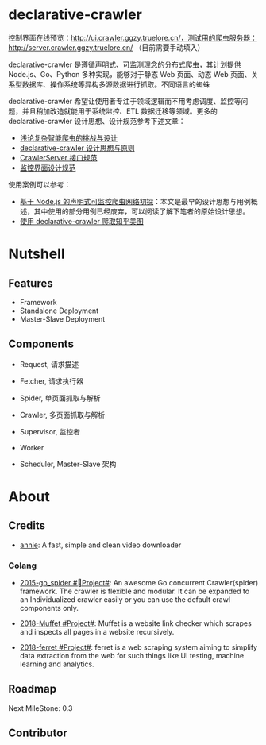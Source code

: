 # declarative-crawler

控制界面在线预览：http://ui.crawler.ggzy.truelore.cn/，测试用的爬虫服务器：http://server.crawler.ggzy.truelore.cn/ （目前需要手动填入）

declarative-crawler 是遵循声明式、可监测理念的分布式爬虫，其计划提供 Node.js、Go、Python 多种实现，能够对于静态 Web 页面、动态 Web 页面、关系型数据库、操作系统等异构多源数据进行抓取。不同语言的蜘蛛

declarative-crawler 希望让使用者专注于领域逻辑而不用考虑调度、监控等问题，并且稍加改造就能用于系统监控、ETL 数据迁移等领域。更多的 declarative-crawler 设计思想、设计规范参考下述文章：

- [浅论复杂智能爬虫的挑战与设计](./docs/Crawler.md)
- [declarative-crawler 设计思想与原则](./docs/Design.md)
- [CrawlerServer 接口规范](./docs/API.md)
- [监控界面设计规范](./docs/UI.md)

使用案例可以参考：

- [基于 Node.js 的声明式可监控爬虫网络初探](https://zhuanlan.zhihu.com/p/26463840)：本文是最早的设计思想与用例概述，其中使用的部分用例已经废弃，可以阅读了解下笔者的原始设计思想。
- [使用 declarative-crawler 爬取知乎美图](https://zhuanlan.zhihu.com/p/26691789)

# Nutshell

## Features

- Framework
- Standalone Deployment
- Master-Slave Deployment

## Components

- Request, 请求描述

- Fetcher, 请求执行器

- Spider, 单页面抓取与解析

- Crawler, 多页面抓取与解析

- Supervisor, 监控者

- Worker

- Scheduler, Master-Slave 架构

# About

## Credits

- [annie](https://github.com/iawia002/annie): A fast, simple and clean video downloader

### Golang

- [2015-go_spider #Project#](https://github.com/hu17889/go_spider): An awesome Go concurrent Crawler(spider) framework. The crawler is flexible and modular. It can be expanded to an Individualized crawler easily or you can use the default crawl components only.

- [2018-Muffet #Project#](https://github.com/raviqqe/muffet): Muffet is a website link checker which scrapes and inspects all pages in a website recursively.

* [2018-ferret #Project#](https://github.com/MontFerret/ferret): ferret is a web scraping system aiming to simplify data extraction from the web for such things like UI testing, machine learning and analytics.

## Roadmap

Next MileStone: 0.3

## Contributor

